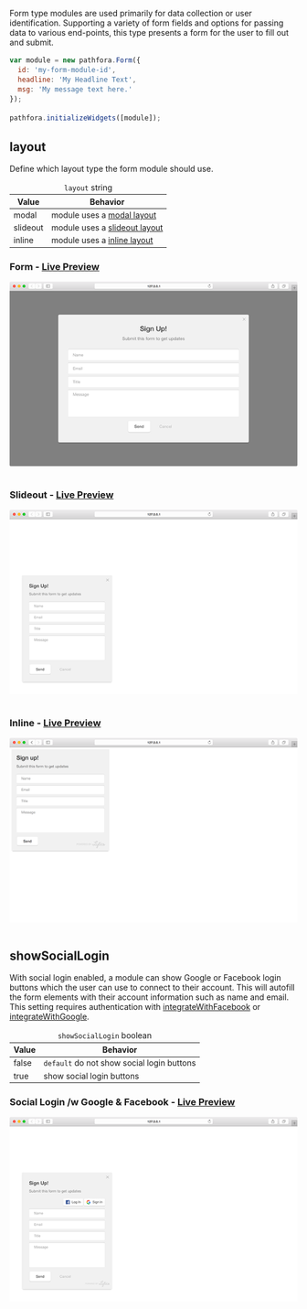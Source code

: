 Form type modules are used primarily for data collection or user identification. Supporting a variety of form fields and options for passing data to various end-points, this type presents a form for the user to fill out and submit.

``` javascript
var module = new pathfora.Form({
  id: 'my-form-module-id',
  headline: 'My Headline Text',
  msg: 'My message text here.'
});

pathfora.initializeWidgets([module]);
```

## layout

Define which layout type the form module should use.

<table>
  <thead>
    <tr>
      <td colspan="2" align="center"><code>layout</code> string</td>
    </tr>
    <tr>
      <th>Value</th>
      <th>Behavior</th>
    </tr>
  </thead>
  
  <tr>
    <td>modal</td>
    <td>module uses a <a href="../../layouts/modal">modal layout</a></td>
  </tr>
  <tr>
    <td>slideout</td>
    <td>module uses a <a href="../../layouts/slideout">slideout layout</a></td>
  </tr>
  <tr>
    <td>inline</td>
    <td>module uses a <a href="../../layouts/inline">inline layout</a></td>
  </tr>
</table>


<h3>Form - <a href="../../examples/preview/types/form/modal.html" target="_blank">Live Preview</a></h3>

![Modal Form Module](../examples/img/types/form/modal.png)

<pre data-src="../../examples/src/types/form/modal.js"></pre>


<h3>Slideout - <a href="../../examples/preview/types/form/slideout.html" target="_blank">Live Preview</a></h3>

![Slideout Form Module](../examples/img/types/form/slideout.png)

<pre data-src="../../examples/src/types/form/slideout.js"></pre>


<h3>Inline - <a href="../../examples/preview/types/form/inline.html" target="_blank">Live Preview</a></h3>

![Inline Form Module](../examples/img/types/form/inline.png)

<pre data-src="../../examples/src/types/form/inline.js"></pre>


## showSocialLogin

With social login enabled, a module can show Google or Facebook login buttons which the user can use to connect to their account. This will autofill the form elements with their account information such as name and email. This setting requires authentication with [integrateWithFacebook](/api/methods.md#integratewithfacebook) or [integrateWithGoogle](/api/methods.md#integratewithgoogle).

<table>
  <thead>
    <tr>
      <td colspan="2" align="center"><code>showSocialLogin</code> boolean</td>
    </tr>
    <tr>
      <th>Value</th>
      <th>Behavior</th>
    </tr>
  </thead>
  
  <tr>
    <td>false</td>
    <td><code>default</code> do not show social login buttons</td>
  </tr>
  <tr>
    <td>true</td>
    <td>show social login buttons</td>
  </tr>
</table>

<h3>Social Login /w Google &amp; Facebook - <a href="../../examples/preview/types/form/social.html" target="_blank">Live Preview</a></h3>

![Social Login Form Module](../examples/img/types/form/social.png)

<pre data-src="../../examples/src/types/form/social.js"></pre>
